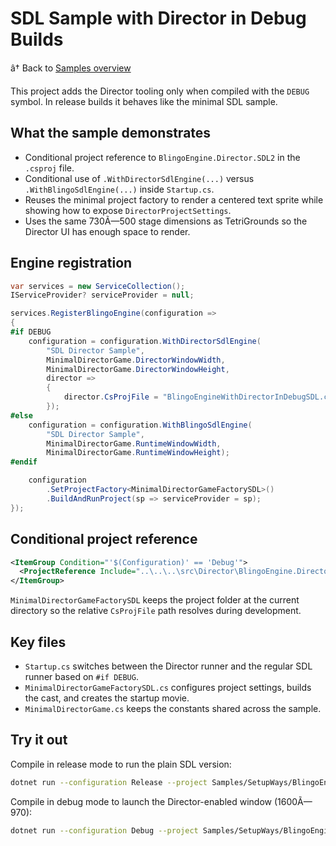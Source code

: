 ﻿# SDL Sample with Director in Debug Builds

â† Back to [Samples overview](../../ReadMe.md)

This project adds the Director tooling only when compiled with the `DEBUG` symbol.
In release builds it behaves like the minimal SDL sample.

## What the sample demonstrates
- Conditional project reference to `BlingoEngine.Director.SDL2` in the `.csproj` file.
- Conditional use of `.WithDirectorSdlEngine(...)` versus `.WithBlingoSdlEngine(...)` inside `Startup.cs`.
- Reuses the minimal project factory to render a centered text sprite while showing how to expose `DirectorProjectSettings`.
- Uses the same 730Ã—500 stage dimensions as TetriGrounds so the Director UI has enough space to render.

## Engine registration
```csharp
var services = new ServiceCollection();
IServiceProvider? serviceProvider = null;

services.RegisterBlingoEngine(configuration =>
{
#if DEBUG
    configuration = configuration.WithDirectorSdlEngine(
        "SDL Director Sample",
        MinimalDirectorGame.DirectorWindowWidth,
        MinimalDirectorGame.DirectorWindowHeight,
        director =>
        {
            director.CsProjFile = "BlingoEngineWithDirectorInDebugSDL.csproj";
        });
#else
    configuration = configuration.WithBlingoSdlEngine(
        "SDL Director Sample",
        MinimalDirectorGame.RuntimeWindowWidth,
        MinimalDirectorGame.RuntimeWindowHeight);
#endif

    configuration
        .SetProjectFactory<MinimalDirectorGameFactorySDL>()
        .BuildAndRunProject(sp => serviceProvider = sp);
});
```

## Conditional project reference
```xml
<ItemGroup Condition="'$(Configuration)' == 'Debug'">
  <ProjectReference Include="..\..\..\src\Director\BlingoEngine.Director.SDL2\BlingoEngine.Director.SDL2.csproj" />
</ItemGroup>
```

`MinimalDirectorGameFactorySDL` keeps the project folder at the current directory so the relative `CsProjFile` path resolves during development.

## Key files
- `Startup.cs` switches between the Director runner and the regular SDL runner based on `#if DEBUG`.
- `MinimalDirectorGameFactorySDL.cs` configures project settings, builds the cast, and creates the startup movie.
- `MinimalDirectorGame.cs` keeps the constants shared across the sample.

## Try it out
Compile in release mode to run the plain SDL version:

```bash
dotnet run --configuration Release --project Samples/SetupWays/BlingoEngineWithDirectorInDebugSDL/BlingoEngineWithDirectorInDebugSDL.csproj
```

Compile in debug mode to launch the Director-enabled window (1600Ã—970):

```bash
dotnet run --configuration Debug --project Samples/SetupWays/BlingoEngineWithDirectorInDebugSDL/BlingoEngineWithDirectorInDebugSDL.csproj
```

